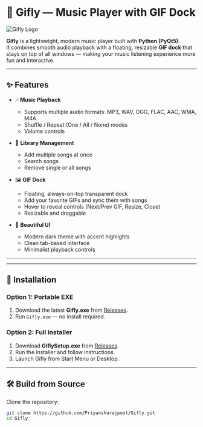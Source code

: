# 🎵 Gifly — Music Player with GIF Dock

![Gifly Logo](gifly.ico)

**Gifly** is a lightweight, modern music player built with **Python (PyQt5)**.  
It combines smooth audio playback with a floating, resizable **GIF dock** that stays on top of all windows — making your music listening experience more fun and interactive.  

---

## ✨ Features

- 🎶 **Music Playback**
  - Supports multiple audio formats: MP3, WAV, OGG, FLAC, AAC, WMA, M4A
  - Shuffle / Repeat (One / All / None) modes
  - Volume controls 

- 📂 **Library Management**
  - Add multiple songs at once
  - Search songs
  - Remove single or all songs
    

- 🖼 **GIF Dock**
  - Floating, always-on-top transparent dock
  - Add your favorite GIFs and sync them with songs
  - Hover to reveal controls (Next/Prev GIF, Resize, Close)
  - Resizable and draggable

- 🎨 **Beautiful UI**
  - Modern dark theme with accent highlights
  - Clean tab-based interface
  - Minimalist playback controls

---


---

## 🔧 Installation

### Option 1: Portable EXE
1. Download the latest **Gifly.exe** from [Releases](https://github.com/Priyanshurajpoot/Gifly/releases).
2. Run `Gifly.exe` — no install required.

### Option 2: Full Installer
1. Download **GiflySetup.exe** from [Releases](https://github.com/Priyanshurajpoot/Gifly/releases).
2. Run the installer and follow instructions.
3. Launch Gifly from Start Menu or Desktop.

---

## 🛠 Build from Source

Clone the repository:
```bash
git clone https://github.com/Priyanshurajpoot/Gifly.git
cd Gifly



